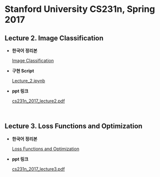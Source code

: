 # Stanford University CS231n, Spring 2017

## Lecture 2. Image Classification

- **한국어 정리본**

  [Image Classification](https://on-jungwoan.github.io/dl/cs231n_1/)
  
- **구현 Script**  

  [Lecture_2.ipynb](https://github.com/On-JungWoan/CS231n/blob/master/script/Lecture_2.ipynb)  

- **ppt 링크**

  [cs231n_2017_lecture2.pdf](https://github.com/On-JungWoan/CS231n/blob/master/ppt/cs231n_2017_lecture2.pdf)

<br>

## Lecture 3. Loss Functions and Optimization

- **한국어 정리본**

  [Loss Functions and Optimization](https://on-jungwoan.github.io/dl/cs231n_2/)

- **ppt 링크**

  [cs231n_2017_lecture3.pdf](https://github.com/On-JungWoan/CS231n/blob/master/ppt/cs231n_2017_lecture3.pdf)  
